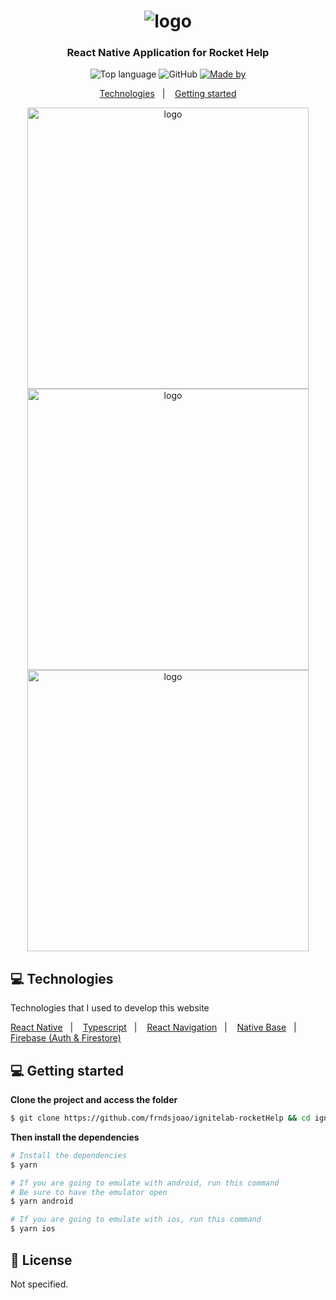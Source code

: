 <h1 align="center">
  <img alt="logo" src="./assets/logo_primary.svg">
</h1>
<h3 align="center">
  React Native Application for Rocket Help
</h3>

<p align="center">
  <img alt="Top language" src="https://img.shields.io/github/languages/top/frndsjoao/ignitelab-rocketHelp?color=%2315C465">
  
  <img alt="GitHub" src="https://img.shields.io/github/license/frndsjoao/ignitelab-rocketHelp?color=%2315C465">

  <a href="https://www.linkedin.com/in/frnds-joao/" target="_blank" rel="noopener noreferrer">
    <img alt="Made by" src="https://img.shields.io/badge/made%20by-João%20Pedro%20A.-%2315C465">
  </a>
  
</p>

<p align="center">
  <a href="#-technologies">Technologies</a>&nbsp;&nbsp;&nbsp;|&nbsp;&nbsp;&nbsp;
  <a href="#-getting-started">Getting started</a>

<p align="center">
  <img alt="logo" src="./assets/Login.png" height="450px">
  <img alt="logo" src="./assets/Home.png" height="450px">
  <img alt="logo" src="./assets/Solicitacao-finalizada.png" height="450px">
</p>

## 💻 Technologies

Technologies that I used to develop this website

<p>
  <a href="https://reactnative.dev/">React Native</a>&nbsp;&nbsp;&nbsp;|&nbsp;&nbsp;&nbsp;
  <a href="https://www.typescriptlang.org/">Typescript</a>&nbsp;&nbsp;&nbsp;|&nbsp;&nbsp;&nbsp;
  <a href="https://reactnavigation.org/">React Navigation</a>&nbsp;&nbsp;&nbsp;|&nbsp;&nbsp;&nbsp;
  <a href="https://nativebase.io/">Native Base</a>&nbsp;&nbsp;&nbsp;|&nbsp;&nbsp;&nbsp;
  <a href="https://firebase.google.com/docs?hl=pt">Firebase (Auth & Firestore)</a>
</p>


## 💻 Getting started

**Clone the project and access the folder**

```bash
$ git clone https://github.com/frndsjoao/ignitelab-rocketHelp && cd ignitelab-rocketHelp
```

**Then install the dependencies**

```bash
# Install the dependencies
$ yarn

# If you are going to emulate with android, run this command
# Be sure to have the emulator open
$ yarn android

# If you are going to emulate with ios, run this command
$ yarn ios
```

## 📝 License

Not specified.
